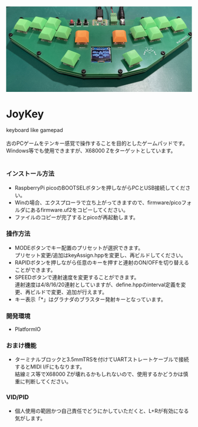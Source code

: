 ![JoyKey](https://github.com/yagennankoz/JoyKey/blob/main/image/JoyKey.jpg "完成写真")
# JoyKey
keyboard like gamepad<br>
<br>
古のPCゲームをテンキー感覚で操作することを目的としたゲームパッドです。<br>
Windows等でも使用できますが、X68000 Zをターゲットとしています。<br>
<br>
### インストール方法
- RaspberryPi picoのBOOTSELボタンを押しながらPCとUSB接続してください。<br>
- Winの場合、エクスプローラで立ち上がってきますので、firmware/picoフォルダにあるfirmware.uf2をコピーしてください。<br>
- ファイルのコピーが完了するとpicoが再起動します。<br>

### 操作方法
- MODEボタンでキー配置のプリセットが選択できます。<br>
プリセット変更/追加はkeyAssign.hppを変更し、再ビルドしてください。<br>
- RAPIDボタンを押しながら任意のキーを押すと連射のON/OFFを切り替えることができます。<br>
- SPEEDボタンで連射速度を変更することができます。<br>
連射速度は4/8/16/20連射としていますが、define.hppのinterval定義を変更、再ビルドで変更、追加が行えます。<br>
- キー表示「*」はグラナダのブラスター発射キーとなっています。<br>

### 開発環境
- PlatformIO

### おまけ機能
- ターミナルブロックと3.5mmTRSを付けてUARTストレートケーブルで接続するとMIDI I/Fにもなります。<br>
結線ミス等でX68000 Zが壊れるかもしれないので、使用するかどうかは慎重に判断してください。<br>

### VID/PID
- 個人使用の範囲かつ自己責任でどうにかしていただくと、L+Rが有効になる気がします。<br>
